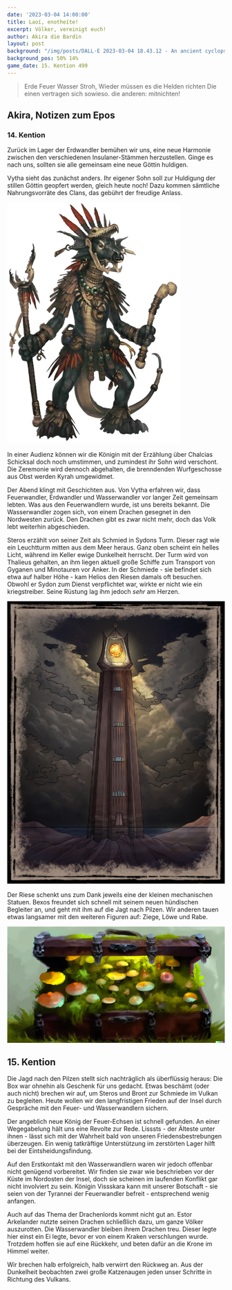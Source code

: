 ```yaml
---
date: '2023-03-04 14:00:00'
title: Laoí, enotheíte!
excerpt: Völker, vereinigt euch!
author: Akira die Bardin
layout: post
background: "/img/posts/DALL·E 2023-03-04 18.43.12 - An ancient cyclops smith gifting three tiny handcrafted iron figurines (a crow, a goat and a lion) and a mechanical dog to a group of adventurers, dig.png"
background_pos: 50% 14%
game_date: 15. Kention 499
---
```


<div class="rhyme">
  <blockquote>
    Erde Feuer Wasser Stroh,
    Wieder müssen es die Helden richten
    Die einen vertragen sich sowieso.
    die anderen: mitnichten!
  </blockquote>
</div>

## Akira, Notizen zum Epos

### 14. Kention

Zurück im Lager der Erdwandler bemühen wir uns, eine neue Harmonie zwischen den verschiedenen Insulaner-Stämmen herzustellen. Ginge es nach uns, sollten sie alle gemeinsam eine neue Göttin huldigen.

Vytha sieht das zunächst anders. Ihr eigener Sohn soll zur Huldigung der stillen Göttin geopfert werden, gleich heute noch! Dazu kommen sämtliche Nahrungsvorräte des Clans, das gebührt der freudige Anlass.

![Vytha](/img/posts/Vytha.png)

In einer Audienz können wir die Königin mit der Erzählung über Chalcias Schicksal doch noch umstimmen, und zumindest ihr Sohn wird verschont. Die Zeremonie wird dennoch abgehalten, die brenndenden Wurfgeschosse aus Obst werden Kyrah umgewidmet.

Der Abend klingt mit Geschichten aus. Von Vytha erfahren wir, dass Feuerwandler, Erdwandler und Wasserwandler vor langer Zeit gemeinsam lebten. Was aus den Feuerwandlern wurde, ist uns bereits bekannt. Die Wasserwandler zogen sich, von einem Drachen gesegnet in den Nordwesten zurück. Den Drachen gibt es zwar nicht mehr, doch das Volk lebt weiterhin abgeschieden.

Steros erzählt von seiner Zeit als Schmied in Sydons Turm. Dieser ragt wie ein Leuchtturm mitten aus dem Meer heraus. Ganz oben scheint ein helles Licht, während im Keller ewige Dunkelheit herrscht. Der Turm wird von Thalieus gehalten, an ihm liegen aktuell große Schiffe zum Transport von Gyganen und Minotauren vor Anker. In der Schmiede - sie befindet sich etwa auf halber Höhe - kam Helios den Riesen damals oft besuchen. Obwohl er Sydon zum Dienst verpflichtet war, wirkte er nicht wie ein kriegstreiber. Seine Rüstung lag ihm jedoch _sehr_ am Herzen.

![Sydons turm](/img/posts/dungeon_praxys_tower.jpg)

Der Riese schenkt uns zum Dank jeweils eine der kleinen mechanischen Statuen. Bexos freundet sich schnell mit seinem neuen hündischen Begleiter an, und geht mit ihm auf die Jagt nach Pilzen. Wir anderen tauen etwas langsamer mit den weiteren Figuren auf: Ziege, Löwe und Rabe.

![pilzbox](/img/posts/mushroombox.png)

## 15. Kention

Die Jagd nach den Pilzen stellt sich nachträglich als überflüssig heraus: Die Box war ohnehin als Geschenk für uns gedacht. Etwas beschämt (oder auch nicht) brechen wir auf, um Steros und Bront zur Schmiede im Vulkan zu begleiten. Heute wollen wir den langfristigen Frieden auf der Insel durch Gespräche mit den Feuer- und Wasserwandlern sichern.

Der angeblich neue König der Feuer-Echsen ist schnell gefunden. An einer Wegegabelung hält uns eine Revolte zur Rede. Lisssts - der Älteste unter ihnen - lässt sich mit der Wahrheit bald von unseren Friedensbestrebungen überzeugen. Ein wenig tatkräftige Unterstützung im zerstörten Lager hilft bei der Eintsheidungsfindung.

Auf den Erstkontakt mit den Wasserwandlern waren wir jedoch offenbar nicht genügend vorbereitet. Wir finden sie zwar wie beschrieben vor der Küste im Nordosten der Insel, doch sie scheinen im laufenden Konflikt gar nicht involviert zu sein. Königin Vissskara kann mit unserer Botschaft - sie seien von der Tyrannei der Feuerwandler befreit - entsprechend wenig anfangen.

Auch auf das Thema der Drachenlords kommt nicht gut an. Estor Arkelander nutzte seinen Drachen schließlich dazu, um ganze Völker auszurotten. Die Wasserwandler bleiben ihrem Drachen treu. Dieser legte hier einst ein Ei legte, bevor er von einem Kraken verschlungen wurde. Trotzdem hoffen sie auf eine Rückkehr, und beten dafür an die Krone im Himmel weiter.

Wir brechen halb erfolgreich, halb verwirrt den Rückweg an. Aus der Dunkelheit beobachten zwei große Katzenaugen jeden unser Schritte in Richtung des Vulkans.
